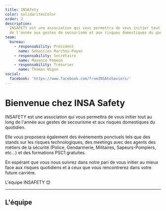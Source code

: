 ```yaml
---
title: INSAfety
color: solidaritesColor
order: 2
description:
  INSAFETY est une association qui vous permettra de vous initier tout au long
  de l'année aux gestes de secourisme et aux risques domestiques du quotidien.
team:
  bureau:
    - responsability: Président
      name: Sebastien Marchou-Payen
    - responsability: Secrétaire
      name: Maxence Pomeon
    - responsability: Trésorier
      name: Thomas Nigon
social:
  facebook: 'https://www.facebook.com/fromINSAtoSaviors/'
---
```


<campus-center>
  <campus-responsive-image
    folder-name="federation/les-autres-assos/insafety"
    name="logo.jpg"
    max-width="400">
  </campus-responsive-image>
</campus-center>

# Bienvenue chez INSA Safety

INSAFETY est une association qui vous permettra de vous initier tout au long de
l'année aux gestes de secourisme et aux risques domestiques du quotidien.

Elle vous proposera également des événements ponctuels tels que des stands sur
les risques technologiques, des meetings avec des agents des métiers de la
sécurité (Police, Gendarmerie, Militaires, Sapeurs-Pompiers, etc...) et des
formations PSC1 gratuites.

En espérant que vous nous suivrez dans notre pari de vous initier au mieux face
aux risques quotidiens et à ceux que vous rencontrerez dans votre future
carrière.

L'équipe INSAFETY 😊

<campus-social :social="social" :color="color"></campus-social>

---

## L'équipe

<campus-team :team="team" :color="color"></campus-team>

